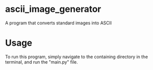 # ascii_image_generator
A program that converts standard images into ASCII

# Usage
To run this program, simply navigate to the containing directory in the terminal, and run the "main.py" file.
